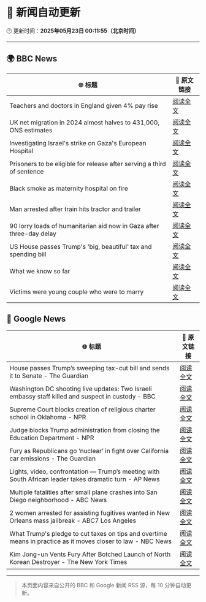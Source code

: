 # 🧠 新闻自动更新

🕒 更新时间：**2025年05月23日 00:11:55（北京时间）**

---

## 🌍 BBC News

| 🌐 标题 | 🔗 原文链接 |
|--------|-------------|
| Teachers and doctors in England given 4% pay rise | [阅读全文](https://www.bbc.com/news/articles/clyv1vxkdjyo) |
| UK net migration in 2024 almost halves to 431,000, ONS estimates | [阅读全文](https://www.bbc.com/news/articles/ckgx3ekkw1eo) |
| Investigating Israel's strike on Gaza's European Hospital | [阅读全文](https://www.bbc.com/news/videos/c4g28z483eko) |
| Prisoners to be eligible for release after serving a third of sentence | [阅读全文](https://www.bbc.com/news/articles/c071d1jgevlo) |
| Black smoke as maternity hospital on fire | [阅读全文](https://www.bbc.com/news/articles/clygn1p8nwzo) |
| Man arrested after train hits tractor and trailer | [阅读全文](https://www.bbc.com/news/articles/cly3885e58no) |
| 90 lorry loads of humanitarian aid now in Gaza after three-day delay | [阅读全文](https://www.bbc.com/news/articles/czdyv3jp5elo) |
| US House passes Trump's 'big, beautiful' tax and spending bill | [阅读全文](https://www.bbc.com/news/articles/c5yg0kgg2njo) |
| What we know so far | [阅读全文](https://www.bbc.com/news/articles/c8xgv4p114wo) |
| Victims were young couple who were to marry | [阅读全文](https://www.bbc.com/news/articles/ckgn6nd3wlvo) |

## 📰 Google News

| 🌐 标题 | 🔗 原文链接 |
|--------|-------------|
| House passes Trump’s sweeping tax-cut bill and sends it to Senate - The Guardian | [阅读全文](https://news.google.com/rss/articles/CBMifkFVX3lxTE4ybUtib0FSQzFpSG5haWotcVVDeUk0RWdpc3lza0RuSlBPc1psSXQ2eE40WDFHOHhOc19DdTJGX3QwSi1vbzJmYXNlMGFZVnpHWUtqTHVsSmlpc3lWVUFZendfd3E5XzN0MEUtRURaVWd2My03emJBSzBVUXZadw?oc=5) |
| Washington DC shooting live updates: Two Israeli embassy staff killed and suspect in custody - BBC | [阅读全文](https://news.google.com/rss/articles/CBMiVEFVX3lxTE1DMnN1MzZhWWFBR3lvUnFNckQ0UlJUbk12Y3l6ZVNleUFSUzdybEVuRlpiTGl5cWlFTTJZbWV4MVJtOWtyM2tQeENJRmdnRWFXSnVFQQ?oc=5) |
| Supreme Court blocks creation of religious charter school in Oklahoma - NPR | [阅读全文](https://news.google.com/rss/articles/CBMilwFBVV95cUxNNFdqSkd4UDRXSlQxQzBlTEoxWU1KR09pNlJRakloWDlWWnZHTXRucEYyemk2bjBPSzNzWlkwVHZZV3ZEVnZSeXNOU0xYbHhjR004MGJzV3JaUW1RemxlZmpFbGs3QUdqbVNBUDlYTVlHb0tEOTFEYS1MdndISmlfN3R0UkY3N0o4VVk1UnFsVTRtdWhaQXln?oc=5) |
| Judge blocks Trump administration from closing the Education Department - NPR | [阅读全文](https://news.google.com/rss/articles/CBMilAFBVV95cUxQUjMxRzk2d0hPbEdpbGp6NDFoRnNWZjdDXzVZenVPT3k3Sm9XLXp5cmVZMVBPWGVUb1dTVFYyX3pHUHBvNjI3c1MwR3diZGNEZk42WlI3SVZyaFVJTUlTMEFGcXFkVHVkUDQxRVBidDFDRXNGb2lCSFcydlZkNTVYem1Td1h2RkhxUkY1UV8wcHVHcmhR?oc=5) |
| Fury as Republicans go ‘nuclear’ in fight over California car emissions - The Guardian | [阅读全文](https://news.google.com/rss/articles/CBMijwFBVV95cUxPaWdvdWt0TU1tT0ZvM0Rmb0pDVXVaNk5BTEp0VHJXd3lLWmRyR2NKNDhJMU5uQnQ3bmYxdUplSmlLbXNJZUQ1Z0dZOG10ZlZvV29fM3BqOV9jZ1RCbEJTaU10SDdEZWZ0OE5qcExrb1B5UlB1OWNlNlo5cm5yMEUzTGVPWHdkay1LcVRsWElxWQ?oc=5) |
| Lights, video, confrontation — Trump’s meeting with South African leader takes dramatic turn - AP News | [阅读全文](https://news.google.com/rss/articles/CBMinAFBVV95cUxQRDI1eG9sLWw2YWxYM1JQcUdWQUIyQWp5VzRqWHlLeGU0c011NWVKSW81WDhLbXRCQjFUSUlrODRHdnBCc253blh1YUR0Z0NsT3ZoSXFmaGQ0VmxzcVlUaDIyTk1iZGdnUXlVbHgycHlMZGhiQjBrbHJydmRkMnRsSWRrUk85LVlxT3RoRDRxVWFyaEMxb0w2VEM3MHQ?oc=5) |
| Multiple fatalities after small plane crashes into San Diego neighborhood - ABC News | [阅读全文](https://news.google.com/rss/articles/CBMimgFBVV95cUxPTzRiRm9wX0FaejlLaC0welMtSjVlMlJzRzdyRUU5WjlDVTgzNlZxd3F5WklzeDQ2bzBZQWRQTVBVdzA3ZldqQWgxOTVxVGZlZFV2MVZKdlJNLUhtSTRCYUY4SVVTM2RULXVxZVZzU015T1JheEg0cVhZTkJLR1UzN3AtX1kyWGVmS19OM1Z5dGZDekxuQzBMYUdR0gGfAUFVX3lxTE1BWmtmSWIxeHAtTmNzbGYtQXozelNmVGZlM3k5MlRQbm5uMW9vY0pDTldCMnotYjVjOXF1X0stOUZGa0dINFZ1R001WDJ6VjVMS0t6TG8tallNbHVWNkJmZ0tpRzhJYzZoTDJfaGZrc2M5R1NZZVFfZHBONGJMcE1lQTRRZ0RLS0JEeEtIdVlTNDBlbnRnamphLVNtN0JNRQ?oc=5) |
| 2 women arrested for assisting fugitives wanted in New Orleans mass jailbreak - ABC7 Los Angeles | [阅读全文](https://news.google.com/rss/articles/CBMipAFBVV95cUxQZDUxRFU3VG5pUDhlZUFIRG5HTkh4Y0c2Z0I3LWVfQVZlYWlzT2tnUDBmNmpqcndwSmRHNEJVNlpCbzVPNkNFWTNMUmpOcU9IdkY0bnFiNlVQNkFZcUs1OVFZMVFhZXJ0MDVqXzZTaE9KNGtQMDlrY1MtNHAzdDhWeHFGcndNOF96dGFaV21yb3luYXJGb3VwZzFEaTNWdlJKSWp3Vw?oc=5) |
| What Trump's pledge to cut taxes on tips and overtime means in practice as it moves closer to law - NBC News | [阅读全文](https://news.google.com/rss/articles/CBMiwAFBVV95cUxOblNTZTRDcVpyRXBSYVJzZjF2OFdFdGZNd3VOUEtTTkJ3WmNhaW5RM2U2V1FSSDB5VEZHaVZKS3dLcW1MbzRTNV9icjZnc1Fac0lpM2wxa3p6d3lOYzNDa2NmYURMT1BEa2lqNVpadHVXdlM4SmtncUxKalYwUTJQd0ozZ2VRU3BGdXNDZWxiRllKRF92UWRwOFptYkNySzBXUzUxd2Q3REdtZWhjRkxtUU5fWHhDQUtHb1lXRjRwVXjSAVZBVV95cUxQdE5DeW51X2Y5eUZqWmQ3Yi05WnhkdGZuNTZUemtmbjV0Tl93Y3RtNmh1clR4SWZPNTFobEo1M1ZVMnZ0ZGRkOXh4OTFBanNXMGtlVmdUUQ?oc=5) |
| Kim Jong-un Vents Fury After Botched Launch of North Korean Destroyer - The New York Times | [阅读全文](https://news.google.com/rss/articles/CBMiiAFBVV95cUxQZENLSlFqaExJVW1UR3pXcXNVcWduci1MYkpxWE9hczNod0RVU2NrWU9RazMtUzhrZGxjU25TalhzRHJnWmNvbmlSR0RZamU5Q3pka1ZoRmdFcVpYaFVtMTN1UnRVaWFMSGFrbk9iSF83cFBERFRIN2NPNEZrYjkzUzBWc29Nd1RE?oc=5) |

---
> 本页面内容来自公开的 BBC 和 Google 新闻 RSS 源，每 10 分钟自动更新。
